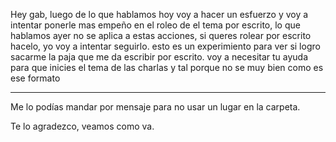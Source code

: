 Hey gab, luego de lo que hablamos hoy voy a hacer un esfuerzo y voy a intentar ponerle mas empeño en el roleo de  el tema por escrito, lo que hablamos  ayer no se aplica a estas acciones, si queres rolear por escrito hacelo, yo voy a intentar seguirlo. esto es un experimiento para ver si logro sacarme la paja que me da escribir por escrito. voy a necesitar tu ayuda para que inicies el tema de las charlas y tal porque no se muy bien como es ese formato

---

Me lo podías mandar por mensaje para no usar un lugar en la carpeta.

Te lo agradezco, veamos como va.

